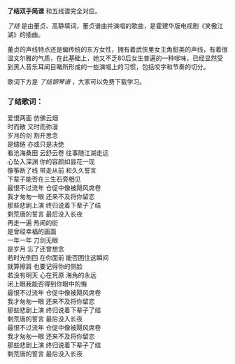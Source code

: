 

**了结双手简谱** 和五线谱完全对应。

_了结_ 是由董贞、高静填词，董贞谱曲并演唱的歌曲，是霍建华版电视剧《笑傲江湖》的插曲。

董贞的声线特点还是偏传统的东方女性，拥有着武侠里女主角甜美的声线，有着很温文尔雅的气质，在此基础上，她又不乏80后女生普遍的一种嗲味，已经显然受到黑人音乐耳闻目睹所形成的一些演唱上的习惯，包括咬字和节奏的切分。

歌词下方是 _了结钢琴谱_ ，大家可以免费下载学习。

### 了结歌词：

爱恨两面 仿佛云烟  
时而散 又时而弥漫  
岁月的剑 割开思念  
是缱绻 亦或只是决绝  
看沧海桑田 云舒云卷 往事随江湖走远  
心坠入深渊 你的容颜如昙花一现  
像筝断了线 带走从前 和久久誓言  
下辈子能否在三生石旁相见  
最恨不过流年 仓促中像被飓风席卷  
我才匆匆一眼 还来不及将你留恋  
那些悲剧上演 终归说着下辈子了结  
剩荒唐的誓言 最后没入长夜  
再走一遍 热闹的街  
是曾经幸福的画面  
一年一年 刀剑无眼  
是岁月 忘了还曾想念  
若时光倒回 在你面前 能否困住这瞬间  
就算擦肩 也要记得你的侧脸  
若没有明天 心在荒原 海角的永远  
闭上眼我能否得到你眼中的悔  
最恨不过流年 仓促中像被飓风席卷  
我才匆匆一眼 还来不及将你留恋  
那些悲剧上演 终归说着下辈子了结  
剩荒唐的誓言 最后没入长夜  
最恨不过流年 仓促中像被飓风席卷  
我才匆匆一眼 还来不及将你留恋  
那些悲剧上演 终归说着下辈子了结  
剩荒唐的誓言 最后没入长夜


